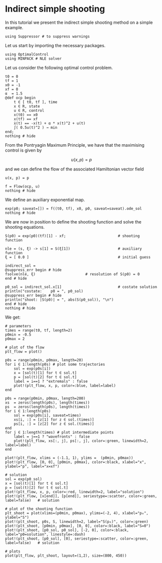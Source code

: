 # Indirect simple shooting

In this tutorial we present the indirect simple shooting method on a simple example.

```@setup main
using Suppressor # to suppress warnings
```

Let us start by importing the necessary packages.

```@example main
using OptimalControl
using MINPACK # NLE solver
```

Let us consider the following optimal control problem.

```@example main
t0 = 0
tf = 1
x0 = -1
xf = 0
α  = 1.5
@def ocp begin
    t ∈ [ t0, tf ], time
    x ∈ R, state
    u ∈ R, control
    x(t0) == x0
    x(tf) == xf
    ẋ(t) == -x(t) + α * x(t)^2 + u(t)
    ∫( 0.5u(t)^2 ) → min
end;
nothing # hide
```

From the Pontryagin Maximum Principle, we have that the maximising control is given by

```math
u(x, p) = p
```

and we can define the flow of the associated Hamiltonian vector field

```@example main
u(x, p) = p

f = Flow(ocp, u)
nothing # hide
```

We define an auxiliary exponential map.

```@example main
exp(p0; saveat=[]) = f((t0, tf), x0, p0, saveat=saveat).ode_sol
nothing # hide
```

We are now in position to define the shooting function and solve the shooting equations.

```@example main
S(p0) = exp(p0)(tf)[1] - xf;                        # shooting function

nle = (s, ξ) -> s[1] = S(ξ[1])                      # auxiliary function
ξ = [ 0.0 ]                                         # initial guess

indirect_sol = 
@suppress_err begin # hide
fsolve(nle, ξ)                       # resolution of S(p0) = 0
end # hide

p0_sol = indirect_sol.x[1]                          # costate solution
println("costate:    p0 = ", p0_sol)
@suppress_err begin # hide
println("shoot: |S(p0)| = ", abs(S(p0_sol)), "\n")
end # hide
nothing # hide
```

We get:

```@example main
# parameters
times = range(t0, tf, length=2)
p0min = -0.5
p0max = 2

# plot of the flow
plt_flow = plot()

p0s = range(p0min, p0max, length=20)
for i ∈ 1:length(p0s) # plot some trajectories
    sol = exp(p0s[i])
    x = [sol(t)[1] for t ∈ sol.t]
    p = [sol(t)[2] for t ∈ sol.t]
    label = i==1 ? "extremals" : false
    plot!(plt_flow, x, p, color=:blue, label=label)
end

p0s = range(p0min, p0max, length=200)
xs  = zeros(length(p0s), length(times))
ps  = zeros(length(p0s), length(times))
for i ∈ 1:length(p0s)
    sol = exp(p0s[i], saveat=times)
    xs[i, :] = [z[1] for z ∈ sol.(times)]
    ps[i, :] = [z[2] for z ∈ sol.(times)]
end
for j ∈ 1:length(times) # plot intermediate points
    label = j==1 ? "wavefronts" : false
    plot!(plt_flow, xs[:, j], ps[:, j], color=:green, linewidth=2, label=label)
end

plot!(plt_flow, xlims = (-1.1, 1), ylims =  (p0min, p0max))
plot!(plt_flow, [0, 0], [p0min, p0max], color=:black, xlabel="x", ylabel="p", label="x=xf")

# solution
sol = exp(p0_sol)
x = [sol(t)[1] for t ∈ sol.t]
p = [sol(t)[2] for t ∈ sol.t]
plot!(plt_flow, x, p, color=:red, linewidth=2, label="solution")
plot!(plt_flow, [x[end]], [p[end]], seriestype=:scatter, color=:green, label=false)   # solution

# plot of the shooting function
plt_shoot = plot(xlims=(p0min, p0max), ylims=(-2, 4), xlabel="p₀", ylabel="S")
plot!(plt_shoot, p0s, S, linewidth=2, label="S(p₀)", color=:green)
plot!(plt_shoot, [p0min, p0max], [0, 0], color=:black, label="S=0")
plot!(plt_shoot, [p0_sol, p0_sol], [-2, 0], color=:black, label="p0=solution", linestyle=:dash)
plot!(plt_shoot, [p0_sol], [0], seriestype=:scatter, color=:green, label=false)   # solution

# plots
plot(plt_flow, plt_shoot, layout=(1,2), size=(800, 450))
```
